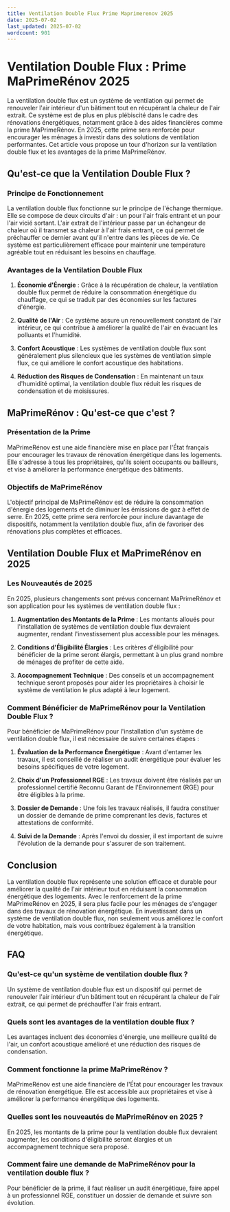 ```yaml
---
title: Ventilation Double Flux Prime Maprimerenov 2025
date: 2025-07-02
last_updated: 2025-07-02
wordcount: 901
---
```


# Ventilation Double Flux : Prime MaPrimeRénov 2025

La ventilation double flux est un système de ventilation qui permet de renouveler l'air intérieur d'un bâtiment tout en récupérant la chaleur de l'air extrait. Ce système est de plus en plus plébiscité dans le cadre des rénovations énergétiques, notamment grâce à des aides financières comme la prime MaPrimeRénov. En 2025, cette prime sera renforcée pour encourager les ménages à investir dans des solutions de ventilation performantes. Cet article vous propose un tour d'horizon sur la ventilation double flux et les avantages de la prime MaPrimeRénov.

## Qu'est-ce que la Ventilation Double Flux ?

### Principe de Fonctionnement

La ventilation double flux fonctionne sur le principe de l'échange thermique. Elle se compose de deux circuits d'air : un pour l'air frais entrant et un pour l'air vicié sortant. L'air extrait de l'intérieur passe par un échangeur de chaleur où il transmet sa chaleur à l'air frais entrant, ce qui permet de préchauffer ce dernier avant qu'il n'entre dans les pièces de vie. Ce système est particulièrement efficace pour maintenir une température agréable tout en réduisant les besoins en chauffage.

### Avantages de la Ventilation Double Flux

1. **Économie d'Énergie** : Grâce à la récupération de chaleur, la ventilation double flux permet de réduire la consommation énergétique du chauffage, ce qui se traduit par des économies sur les factures d'énergie.

2. **Qualité de l'Air** : Ce système assure un renouvellement constant de l'air intérieur, ce qui contribue à améliorer la qualité de l'air en évacuant les polluants et l'humidité.

3. **Confort Acoustique** : Les systèmes de ventilation double flux sont généralement plus silencieux que les systèmes de ventilation simple flux, ce qui améliore le confort acoustique des habitations.

4. **Réduction des Risques de Condensation** : En maintenant un taux d'humidité optimal, la ventilation double flux réduit les risques de condensation et de moisissures.

## MaPrimeRénov : Qu'est-ce que c'est ?

### Présentation de la Prime

MaPrimeRénov est une aide financière mise en place par l'État français pour encourager les travaux de rénovation énergétique dans les logements. Elle s'adresse à tous les propriétaires, qu'ils soient occupants ou bailleurs, et vise à améliorer la performance énergétique des bâtiments.

### Objectifs de MaPrimeRénov

L'objectif principal de MaPrimeRénov est de réduire la consommation d'énergie des logements et de diminuer les émissions de gaz à effet de serre. En 2025, cette prime sera renforcée pour inclure davantage de dispositifs, notamment la ventilation double flux, afin de favoriser des rénovations plus complètes et efficaces.

## Ventilation Double Flux et MaPrimeRénov en 2025

### Les Nouveautés de 2025

En 2025, plusieurs changements sont prévus concernant MaPrimeRénov et son application pour les systèmes de ventilation double flux :

1. **Augmentation des Montants de la Prime** : Les montants alloués pour l'installation de systèmes de ventilation double flux devraient augmenter, rendant l'investissement plus accessible pour les ménages.

2. **Conditions d'Éligibilité Élargies** : Les critères d'éligibilité pour bénéficier de la prime seront élargis, permettant à un plus grand nombre de ménages de profiter de cette aide.

3. **Accompagnement Technique** : Des conseils et un accompagnement technique seront proposés pour aider les propriétaires à choisir le système de ventilation le plus adapté à leur logement.

### Comment Bénéficier de MaPrimeRénov pour la Ventilation Double Flux ?

Pour bénéficier de MaPrimeRénov pour l'installation d'un système de ventilation double flux, il est nécessaire de suivre certaines étapes :

1. **Évaluation de la Performance Énergétique** : Avant d'entamer les travaux, il est conseillé de réaliser un audit énergétique pour évaluer les besoins spécifiques de votre logement.

2. **Choix d'un Professionnel RGE** : Les travaux doivent être réalisés par un professionnel certifié Reconnu Garant de l'Environnement (RGE) pour être éligibles à la prime.

3. **Dossier de Demande** : Une fois les travaux réalisés, il faudra constituer un dossier de demande de prime comprenant les devis, factures et attestations de conformité.

4. **Suivi de la Demande** : Après l'envoi du dossier, il est important de suivre l'évolution de la demande pour s'assurer de son traitement.

## Conclusion

La ventilation double flux représente une solution efficace et durable pour améliorer la qualité de l'air intérieur tout en réduisant la consommation énergétique des logements. Avec le renforcement de la prime MaPrimeRénov en 2025, il sera plus facile pour les ménages de s'engager dans des travaux de rénovation énergétique. En investissant dans un système de ventilation double flux, non seulement vous améliorez le confort de votre habitation, mais vous contribuez également à la transition énergétique.

## FAQ

### Qu'est-ce qu'un système de ventilation double flux ?

Un système de ventilation double flux est un dispositif qui permet de renouveler l'air intérieur d'un bâtiment tout en récupérant la chaleur de l'air extrait, ce qui permet de préchauffer l'air frais entrant.

### Quels sont les avantages de la ventilation double flux ?

Les avantages incluent des économies d'énergie, une meilleure qualité de l'air, un confort acoustique amélioré et une réduction des risques de condensation.

### Comment fonctionne la prime MaPrimeRénov ?

MaPrimeRénov est une aide financière de l'État pour encourager les travaux de rénovation énergétique. Elle est accessible aux propriétaires et vise à améliorer la performance énergétique des logements.

### Quelles sont les nouveautés de MaPrimeRénov en 2025 ?

En 2025, les montants de la prime pour la ventilation double flux devraient augmenter, les conditions d'éligibilité seront élargies et un accompagnement technique sera proposé.

### Comment faire une demande de MaPrimeRénov pour la ventilation double flux ?

Pour bénéficier de la prime, il faut réaliser un audit énergétique, faire appel à un professionnel RGE, constituer un dossier de demande et suivre son évolution.